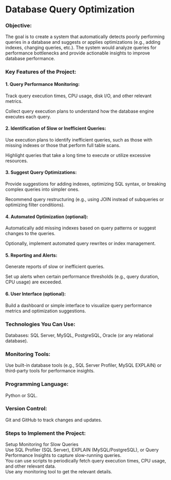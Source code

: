 # Database Query Optimization

### Objective:
The goal is to create a system that automatically detects poorly performing queries in a database and suggests or applies optimizations (e.g., adding indexes, changing queries, etc.). The system would analyze queries for performance bottlenecks and provide actionable insights to improve database performance.

### Key Features of the Project:

#### 1. Query Performance Monitoring:

Track query execution times, CPU usage, disk I/O, and other relevant metrics.

Collect query execution plans to understand how the database engine executes each query.

#### 2. Identification of Slow or Inefficient Queries:

Use execution plans to identify inefficient queries, such as those with missing indexes or those that perform full table scans.

Highlight queries that take a long time to execute or utilize excessive resources.

#### 3. Suggest Query Optimizations:

Provide suggestions for adding indexes, optimizing SQL syntax, or breaking complex queries into simpler ones.

Recommend query restructuring (e.g., using JOIN instead of subqueries or optimizing filter conditions).

#### 4. Automated Optimization (optional):

Automatically add missing indexes based on query patterns or suggest changes to the queries.

Optionally, implement automated query rewrites or index management.

#### 5. Reporting and Alerts:

Generate reports of slow or inefficient queries.

Set up alerts when certain performance thresholds (e.g., query duration, CPU usage) are exceeded.

#### 6. User Interface (optional):

Build a dashboard or simple interface to visualize query performance metrics and optimization suggestions.

### Technologies You Can Use:
Databases: SQL Server, MySQL, PostgreSQL, Oracle (or any relational database).

### Monitoring Tools: 
Use built-in database tools (e.g., SQL Server Profiler, MySQL EXPLAIN) or third-party tools for performance insights.

### Programming Language: 
Python or SQL.

### Version Control: 
Git and GitHub to track changes and updates.

### Steps to Implement the Project:

Setup Monitoring for Slow Queries <br>
Use SQL Profiler (SQL Server), EXPLAIN (MySQL/PostgreSQL), or Query Performance Insights to capture slow-running queries.<br>
You can use scripts to periodically fetch query execution times, CPU usage, and other relevant data. <br>
Use any monitoring tool to get the relevant details. 
